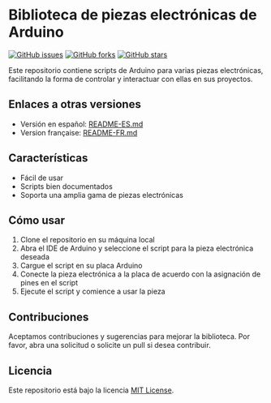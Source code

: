 # Biblioteca de piezas electrónicas de Arduino 

[![GitHub issues](https://img.shields.io/github/issues/StephanJ98/ArduinoScripts)](https://github.com/StephanJ98/ArduinoScripts/issues) [![GitHub forks](https://img.shields.io/github/forks/StephanJ98/ArduinoScripts)](https://github.com/StephanJ98/ArduinoScripts/network) [![GitHub stars](https://img.shields.io/github/stars/StephanJ98/ArduinoScripts)](https://github.com/StephanJ98/ArduinoScripts/stargazers)

Este repositorio contiene scripts de Arduino para varias piezas electrónicas, facilitando la forma de controlar y interactuar con ellas en sus proyectos.

## Enlaces a otras versiones
- Versión en español: [README-ES.md](./README-ES.md)
- Version française: [README-FR.md](./README-FR.md)

## Características
- Fácil de usar
- Scripts bien documentados
- Soporta una amplia gama de piezas electrónicas

## Cómo usar
1. Clone el repositorio en su máquina local
2. Abra el IDE de Arduino y seleccione el script para la pieza electrónica deseada
3. Cargue el script en su placa Arduino
4. Conecte la pieza electrónica a la placa de acuerdo con la asignación de pines en el script
5. Ejecute el script y comience a usar la pieza

## Contribuciones
Aceptamos contribuciones y sugerencias para mejorar la biblioteca. Por favor, abra una solicitud o solicite un pull si desea contribuir.

## Licencia
Este repositorio está bajo la licencia [MIT License](LICENSE).
